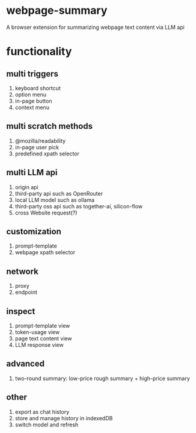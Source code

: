 # webpage-summary

A browser extension for summarizing webpage text content via LLM api


# functionality

## multi triggers
1. keyboard shortcut
2. option menu
3. in-page button
4. context menu

## multi scratch methods
1. @mozilla/readability
2. in-page user pick
3. predefined xpath selector

## multi LLM api
1. origin api
2. third-party api such as OpenRouter
3. local LLM model such as ollama
4. third-party oss api such as together-ai, silicon-flow
5. cross Website request(?)

## customization
1. prompt-template
2. webpage xpath selector

## network
1. proxy
2. endpoint

## inspect
1. prompt-template view
2. token-usage view
3. page text content view
4. LLM response view

## advanced
1. two-round summary: low-price rough summary + high-price summary

## other
1. export as chat history
2. store and manage history in indexedDB
3. switch model and refresh